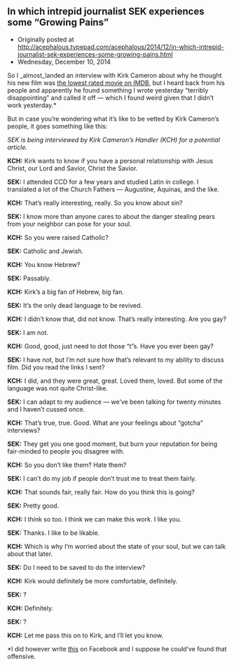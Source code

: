 ## In which intrepid journalist SEK experiences some “Growing Pains”

 * Originally posted at http://acephalous.typepad.com/acephalous/2014/12/in-which-intrepid-journalist-sek-experiences-some-growing-pains.html
 * Wednesday, December 10, 2014



So I _almost_landed an interview with Kirk Cameron about why he thought his new film was [the lowest rated movie on IMDB](http://www.rawstory.com/rs/2014/12/the-people-have-spoken-kirk-camerons-saving-christmas-is-imdbs-worst-film-of-all-time/), but I heard back from his people and apparently he found something I wrote yesterday “terribly disappointing” and called it off — which I found weird given that I didn’t work yesterday.\*

But in case you’re wondering what it’s like to be vetted by Kirk Cameron’s people, it goes something like this:

_SEK is being interviewed by Kirk Cameron’s Handler (KCH) for a potential article._  

**KCH:** Kirk wants to know if you have a personal relationship with Jesus Christ, our Lord and Savior, Christ the Savior.  

**SEK:** I attended CCD for a few years and studied Latin in college. I translated a lot of the Church Fathers — Augustine, Aquinas, and the like.  

**KCH:** That’s really interesting, really. So you know about sin?  

**SEK:** I know more than anyone cares to about the danger stealing pears from your neighbor can pose for your soul.  

**KCH:** So you were raised Catholic?   

**SEK:** Catholic and Jewish.  

**KCH:** You know Hebrew?   

**SEK:** Passably.  

**KCH:** Kirk’s a big fan of Hebrew, big fan.   

**SEK:** It’s the only dead language to be revived.  

**KCH:** I didn’t know that, did not know. That’s really interesting. Are you gay?  

**SEK:** I am not.  

**KCH:** Good, good, just need to dot those “t”s. Have you ever been gay?  

**SEK:** I have not, but I’m not sure how that’s relevant to my ability to discuss film. Did you read the links I sent?  

**KCH:** I did, and they were great, great. Loved them, loved. But some of the language was not quite Christ-like.   

**SEK:** I can adapt to my audience — we’ve been talking for twenty minutes and I haven’t cussed once.  

**KCH:** That’s true, true. Good. What are your feelings about “gotcha” interviews?  

**SEK:** They get you one good moment, but burn your reputation for being fair-minded to people you disagree with.   

**KCH:** So you don’t like them? Hate them?  

**SEK:** I can’t do my job if people don’t trust me to treat them fairly.  

**KCH:** That sounds fair, really fair. How do you think this is going?   

**SEK:** Pretty good.   

**KCH:** I think so too. I think we can make this work. I like you.  

**SEK:** Thanks. I like to be likable.  

**KCH:** Which is why I’m worried about the state of your soul, but we can talk about that later.   

**SEK:** Do I need to be saved to do the interview?   

**KCH:** Kirk would definitely be more comfortable, definitely.   

**SEK:** ?  

**KCH:** Definitely.  

**SEK:** ?  

**KCH:** Let me pass this on to Kirk, and I’ll let you know.

\*I did however write [this](https://www.facebook.com/scotterickaufman/posts/10103004112955411) on Facebook and I suppose he could’ve found that offensive.

		
